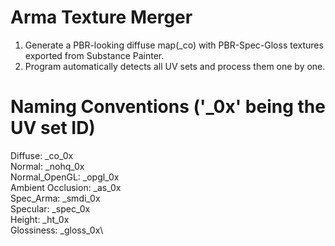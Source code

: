 # Arma Texture Merger
1. Generate a PBR-looking diffuse map(_co) with PBR-Spec-Gloss textures exported from Substance Painter.
2. Program automatically detects all UV sets and process them one by one.

# Naming Conventions ('_0x' being the UV set ID)
Diffuse:              _co_0x\
Normal:               _nohq_0x\
Normal_OpenGL:        _opgl_0x\
Ambient Occlusion:    _as_0x\
Spec_Arma:            _smdi_0x\
Specular:             _spec_0x\
Height:               _ht_0x\
Glossiness:           _gloss_0x\
